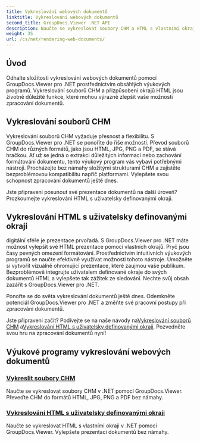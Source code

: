 ```yaml
---
title: Vykreslování webových dokumentů
linktitle: Vykreslování webových dokumentů
second_title: GroupDocs.Viewer .NET API
description: Naučte se vykreslovat soubory CHM a HTML s vlastními okraji v .NET pomocí GroupDocs.Viewer. Bezproblémově převádějte CHM do formátů HTML, JPG, PNG a PDF.
weight: 35
url: /cs/net/rendering-web-documents/
---
```

## Úvod

Odhalte složitosti vykreslování webových dokumentů pomocí GroupDocs.Viewer pro .NET prostřednictvím obsáhlých výukových programů. Vykreslování souborů CHM a přizpůsobení okrajů HTML jsou životně důležité funkce, které mohou výrazně zlepšit vaše možnosti zpracování dokumentů.

## Vykreslování souborů CHM

Vykreslování souborů CHM vyžaduje přesnost a flexibilitu. S GroupDocs.Viewer pro .NET se ponoříte do říše možností. Převod souborů CHM do různých formátů, jako jsou HTML, JPG, PNG a PDF, se stává hračkou. Ať už se jedná o extrakci důležitých informací nebo zachování formátování dokumentu, tento výukový program vás vybaví potřebnými nástroji. Procházejte bez námahy složitými strukturami CHM a zajistěte bezproblémovou kompatibilitu napříč platformami. Vylepšete svou schopnost zpracování dokumentů ještě dnes.

Jste připraveni posunout své prezentace dokumentů na další úroveň? Prozkoumejte vykreslování HTML s uživatelsky definovanými okraji.

## Vykreslování HTML s uživatelsky definovanými okraji

digitální sféře je prezentace prvořadá. S GroupDocs.Viewer pro .NET máte možnost vylepšit své HTML prezentace pomocí vlastních okrajů. Pryč jsou časy pevných omezení formátování. Prostřednictvím intuitivních výukových programů se naučte efektivně využívat možnosti tohoto nástroje. Umožněte si vytvořit vizuálně ohromující prezentace, které zaujmou vaše publikum. Bezproblémově integrujte uživatelem definované okraje do svých dokumentů HTML a vylepšete tak zážitek ze sledování. Nechte svůj obsah zazářit s GroupDocs.Viewer pro .NET.

Ponořte se do světa vykreslování dokumentů ještě dnes. Odemkněte potenciál GroupDocs.Viewer pro .NET a změňte své pracovní postupy při zpracování dokumentů.

 Jste připraveni začít? Podívejte se na naše návody na[Vykreslování souborů CHM](./render-chm/) a[Vykreslování HTML s uživatelsky definovanými okraji](./render-html-margins/). Pozvedněte svou hru na zpracování dokumentů nyní!
## Výukové programy vykreslování webových dokumentů
### [Vykreslit soubory CHM](./render-chm/)
Naučte se vykreslovat soubory CHM v .NET pomocí GroupDocs.Viewer. Převeďte CHM do formátů HTML, JPG, PNG a PDF bez námahy.
### [Vykreslování HTML s uživatelsky definovanými okraji](./render-html-margins/)
Naučte se vykreslovat HTML s vlastními okraji v .NET pomocí GroupDocs.Viewer. Vylepšete prezentaci dokumentů bez námahy.